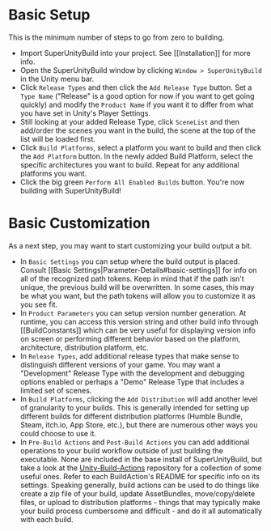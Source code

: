 # Basic Setup
This is the minimum number of steps to go from zero to building.

* Import SuperUnityBuild into your project. See [[Installation]] for more info.
* Open the SuperUnityBuild window by clicking `Window > SuperUnityBuild` in the Unity menu bar.
* Click `Release Types` and then click the `Add Release Type` button. Set a `Type Name` ("Release" is a good option for now if you want to get going quickly) and modify the `Product Name` if you want it to differ from what you have set in Unity's Player Settings.
* Still looking at your added Release Type, click `SceneList` and then add/order the scenes you want in the build, the scene at the top of the list will be loaded first.
* Click `Build Platforms`, select a platform you want to build and then click the `Add Platform` button. In the newly added Build Platform, select the specific architectures you want to build. Repeat for any additional platforms you want.
* Click the big green `Perform All Enabled Builds` button. You're now building with SuperUnityBuild!

# Basic Customization
As a next step, you may want to start customizing your build output a bit.

* In `Basic Settings` you can setup where the build output is placed. Consult [[Basic Settings|Parameter-Details#basic-settings]] for info on all of the recognized path tokens. Keep in mind that if the path isn't unique, the previous build will be overwritten. In some cases, this may be what you want, but the path tokens will allow you to customize it as you see fit.
* In `Product Parameters` you can setup version number generation. At runtime, you can access this version string and other build info through [[BuildConstants]] which can be very useful for displaying version info on screen or performing different behavior based on the platform, architecture, distribution platform, etc.
* In `Release Types`, add additional release types that make sense to distinguish different versions of your game. You may want a "Development" Release Type with the development and debugging options enabled or perhaps a "Demo" Release Type that includes a limited set of scenes.
* In `Build Platforms`, clicking the `Add Distribution` will add another level of granularity to your builds. This is generally intended for setting up different builds for different distribution platforms (Humble Bundle, Steam, itch.io, App Store, etc.), but there are numerous other ways you could choose to use it.
* In `Pre-Build Actions` and `Post-Build Actions` you can add additional operations to your build workflow outside of just building the executable. None are included in the base install of SuperUnityBuild, but take a look at the [Unity-Build-Actions](https://github.com/Chaser324/unity-build-actions) repository for a collection of some useful ones. Refer to each BuildAction's README for specific info on its settings. Speaking generally, build actions can be used to do things like create a zip file of your build, update AssetBundles, move/copy/delete files, or upload to distribution platforms - things that may typically make your build process cumbersome and difficult - and do it all automatically with each build.


